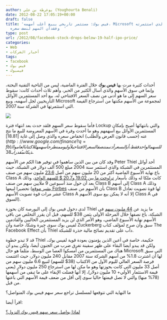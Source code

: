 ```yaml
---
author: يوغرطة بن علي (Youghourta Benali)
date: 2012-08-22 17:05:19+00:00
draft: false
title: 'فيس بوك: مستثمر تاريخي يبيع أغلب أسهمه، Microsoft تسترجع المال الذي استثمرته
  وفقدان السهم لنصف سعره  '
type: post
url: /2012/08/facebook-stock-drops-below-19-half-ipo-price/
categories:
- Web
- أخبار الشركات
tags:
- facebook
- فيس بوك
- فيسبوك
---
```


أحداث كثيرة مرت بها **فيس بوك** خلال الفترة الماضية، ليس من الناحية التقنية البحتة، وإنما في سوق الأسهم والذي أسال الكثير من الحبر، وأهم ثلاث أحداث كانت: سقوط سعر السهم إلى ما هو أدنى من نصف السعر الافتتاحي له، بيع أحد المستثمرين الأوائل التاريخيين لجل أسهمه، وبيع Microsoft لمجموعة من الأسهم مكنتها من استرجاع القيمة التي استثمرتها في الشركة سنة 2007.




[![](http://www.it-scoop.com/wp-content/uploads/2012/08/facebook.jpg)
](http://www.it-scoop.com/wp-content/uploads/2012/08/facebook.jpg)




فأما سقوط سعر السهم فلقد حدث بعد انتهاء فترة Lockup والتي بانتهائها أصبح بإمكان المستثمرين الأوائل بيع أسهمهم وهو ما أحدث وفرة في الأسهم المعروضة للبيع ما نتج عنه (حسب قانون العرض والطلب) انخفاض سعره والذي وصل إلى غاية [18.81$](http://www.google.com/finance?q=fb) للسهم الواحد فقط، أي إلى سعر أدنى من نصف السعر الافتتاحي لأول يوم من طرح أسهمه للاكتتاب العام والذي كان مُقدرا بـ 38$.




وقد كان من بين الذين ساهموا في توفير هذا الكم من الأسهم Peter Thiel أحد أوائل المستثمرين في الشبكة والذي استثمر سنة 2004 مبلغ 500 ألف دولار في الشبكة، حيث باع نهاية الأسبوع الماضية أكثر من 20 مليون سهم من أصل [23.6](http://www.forbes.com/sites/ryanmac/2012/08/20/peter-thiel-sells-facebook-shares/) مليون سهم من صنف Class A كانت ملكا له وذلك بأسعار [تراوحت ما بين 19.02 و20.7 $ للسهم الواحد](http://sec.gov/Archives/edgar/data/1211060/000120919112042645/xslF345X03/doc4.xml)، وذلك بعد أن حول منذ أسبوعين 9 ملايين سهم من صنف Class B إلى أسهم Class A وذلك تحضيرا لبيعها ([يشير موقع Forbes](http://www.forbes.com/sites/ryanmac/2012/08/20/peter-thiel-sells-facebook-shares/) بأن الأسهم من صنف Class B لها قوة تصويت تعادل عشر مرات قوة تصويت الأسهم Class A إلا أنه لا يمكن بيع سوى الأسهم Class A في السوق).




لدى دخول فيس بوك إلى البورصة كان بحوزة Thiel ما يزيد عن [44 مليون سهم](http://www.forbes.com/sites/ericjackson/2012/08/22/why-peter-thiel-should-be-ashamed-and-resign-from-facebooks-board-immediately/) في الشبكة، باع نصفها خلال المرحلة الأولى بثمن 38$ للسهم، قبل أن يقرر التخلص من باقي الأسهم نهاية الأسبوع الماضي، وهو الأمر الذي لن يزيد المستثمرين الحاليين والقادمين لفيس بوك سوى حيرة وشكا، خاصة وأن Zuckerberg سبق وأن صرح لمؤلف كتاب The Facebook Effect بأن Thiel دأب على تقديم نصائح مالية حذرة للشبكة.




قد لا تبدو خطوة Thiel حكيمة، خاصة في أعين الذين يؤمنون بعودة قوية لفيس بوك، ولكن قد يبدو أيضا البقاء على ظهر سفينة تغرق ضرب من الجنون أيضا، ولكن يبدو أن هناك من المستثمرين من أمسكوا العصا من الوسط، مثلما هو حال Microsoft التي سبق لها أن اشترت 1.8% من أسهم الشركة سنة 2007 مقابل 240 مليون دولار، حيث اغتنمت فرصة السعر العالي لليوم الأول من الاكتتاب (38$ للسهم) لتبيع 6.6 مليون سهم من أصل 33 مليون التي كانت بحوزتها وهو ما مكن لها من استرجاع 250 مليون دولار (يعني قيمة الاستثمار الأولي+ 10 مليون دولار)، إلا أنها فضلت الإبقاء على ما تبقى من أسهمها (78% منها) والتي لا تصل قيمتها حاليا سوى إلى أقل من ضعف قيمة الأسهم التي باعتها من قبل.




ما النهاية التي تتوقعها لمسلسل تراجع سعر سهم فيس بوك المتواصل؟




اقرأ أيضا:




[لماذا يواصل سعر سهم فيس بوك النزول؟](http://socialmedia4arab.com/2012/06/facebook-shares-keep-falling/)
